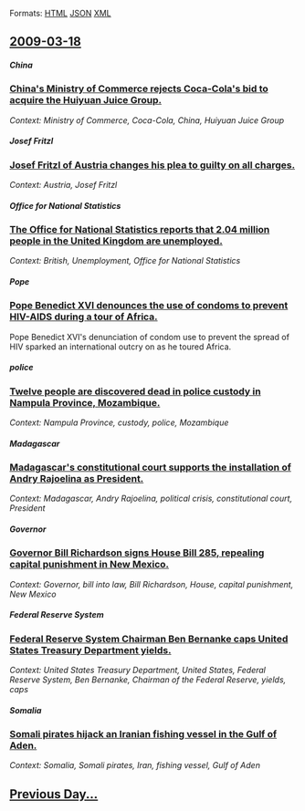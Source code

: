 
Formats: [HTML](2009/03/18/index.html)  [JSON](2009/03/18/index.json)  [XML](2009/03/18/index.xml)  

## [2009-03-18](/news/2009/03/18/index.md)

##### China
### [ China's Ministry of Commerce rejects Coca-Cola's bid to acquire the Huiyuan Juice Group. ](/news/2009/03/18/china-s-ministry-of-commerce-rejects-coca-cola-s-bid-to-acquire-the-huiyuan-juice-group.md)
_Context: Ministry of Commerce, Coca-Cola, China, Huiyuan Juice Group_

##### Josef Fritzl
### [ Josef Fritzl of Austria changes his plea to guilty on all charges. ](/news/2009/03/18/josef-fritzl-of-austria-changes-his-plea-to-guilty-on-all-charges.md)
_Context: Austria, Josef Fritzl_

##### Office for National Statistics
### [ The Office for National Statistics reports that 2.04 million people in the United Kingdom are unemployed. ](/news/2009/03/18/the-office-for-national-statistics-reports-that-2-04-million-people-in-the-united-kingdom-are-unemployed.md)
_Context: British, Unemployment, Office for National Statistics_

##### Pope
### [ Pope Benedict XVI denounces the use of condoms to prevent HIV-AIDS during a tour of Africa. ](/news/2009/03/18/pope-benedict-xvi-denounces-the-use-of-condoms-to-prevent-hiv-aids-during-a-tour-of-africa.md)
Pope Benedict XVI&#39;s denunciation of condom use to prevent the spread of HIV sparked an international outcry on as he toured Africa.

##### police
### [ Twelve people are discovered dead in police custody in Nampula Province, Mozambique. ](/news/2009/03/18/twelve-people-are-discovered-dead-in-police-custody-in-nampula-province-mozambique.md)
_Context: Nampula Province, custody, police, Mozambique_

##### Madagascar
### [ Madagascar's constitutional court supports the installation of Andry Rajoelina as President. ](/news/2009/03/18/madagascar-s-constitutional-court-supports-the-installation-of-andry-rajoelina-as-president.md)
_Context: Madagascar, Andry Rajoelina, political crisis, constitutional court, President_

##### Governor
### [ Governor Bill Richardson signs House Bill 285, repealing capital punishment in New Mexico. ](/news/2009/03/18/governor-bill-richardson-signs-house-bill-285-repealing-capital-punishment-in-new-mexico.md)
_Context: Governor, bill into law, Bill Richardson, House, capital punishment, New Mexico_

##### Federal Reserve System
### [ Federal Reserve System Chairman Ben Bernanke caps United States Treasury Department yields. ](/news/2009/03/18/federal-reserve-system-chairman-ben-bernanke-caps-united-states-treasury-department-yields.md)
_Context: United States Treasury Department, United States, Federal Reserve System, Ben Bernanke, Chairman of the Federal Reserve, yields, caps_

##### Somalia
### [ Somali pirates hijack an Iranian fishing vessel in the Gulf of Aden. ](/news/2009/03/18/somali-pirates-hijack-an-iranian-fishing-vessel-in-the-gulf-of-aden.md)
_Context: Somalia, Somali pirates, Iran, fishing vessel, Gulf of Aden_

## [Previous Day...](/news/2009/03/17/index.md)

